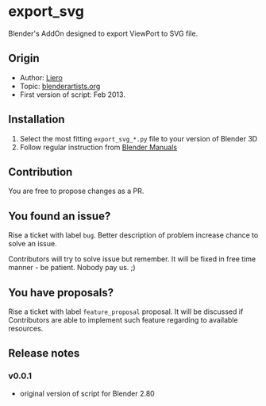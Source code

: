 # export_svg

Blender's AddOn designed to export ViewPort to SVG file.

## Origin

- Author: [Liero](https://blenderartists.org/u/liero/summary)
- Topic: [blenderartists.org](https://blenderartists.org/t/svg-output-script/566412)
- First version of script:  Feb 2013.

## Installation

1. Select the most fitting `export_svg_*.py` file to your version of Blender 3D
2. Follow regular instruction from [Blender Manuals](https://www.cgchan.com/static/doc/sceneskies/1.1/installation.html#installing)

## Contribution

You are free to propose changes as a PR.

## You found an issue?

Rise a ticket with label `bug`. Better description of problem increase chance to solve an issue.

Contributors will try to solve issue but remember. It will be fixed in free time manner - be patient. Nobody pay us. ;)

## You have proposals?

Rise a ticket with label `feature_proposal` proposal. It will be discussed if Contributors are able to implement such feature regarding to available resources.

## Release notes

### v0.0.1

- original version of script for Blender 2.80
